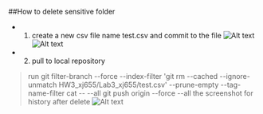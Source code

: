 ##How to delete sensitive folder
+ 1. create a new csv file name test.csv and commit to the file
![Alt text]()
![Alt text]()
+ 2. pull to local repository
>run git filter-branch --force --index-filter 'git rm --cached --ignore-unmatch HW3_xj655/Lab3_xj655/test.csv' --prune-empty --tag-name-filter cat -- --all
>git push origin --force --all
>the screenshot for history after delete
![Alt text]()
